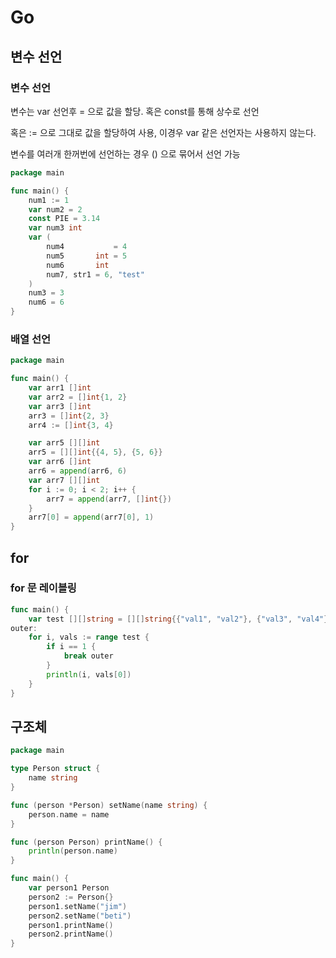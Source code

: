 # Go

## 변수 선언

### 변수 선언

변수는 var 선언후 = 으로 값을 할당. 혹은 const를 통해 상수로 선언

혹은 := 으로 그대로 값을 할당하여 사용, 이경우 var 같은 선언자는 사용하지 않는다.

변수를 여러개 한꺼번에 선언하는 경우 () 으로 묶어서 선언 가능

```go
package main

func main() {
	num1 := 1
	var num2 = 2
	const PIE = 3.14
	var num3 int
	var (
		num4           = 4
		num5       int = 5
		num6       int
		num7, str1 = 6, "test"
	)
	num3 = 3
	num6 = 6
}
```

### 배열 선언

```go
package main

func main() {
	var arr1 []int
	var arr2 = []int{1, 2}
	var arr3 []int
	arr3 = []int{2, 3}
	arr4 := []int{3, 4}

	var arr5 [][]int
	arr5 = [][]int{{4, 5}, {5, 6}}
	var arr6 []int
	arr6 = append(arr6, 6)
	var arr7 [][]int
	for i := 0; i < 2; i++ {
		arr7 = append(arr7, []int{})
	}
	arr7[0] = append(arr7[0], 1)
}
```

## for

### for 문 레이블링

```go
func main() {
	var test [][]string = [][]string{{"val1", "val2"}, {"val3", "val4"}}
outer:
	for i, vals := range test {
		if i == 1 {
			break outer
		}
		println(i, vals[0])
	}
}
```

## 구조체

```go
package main

type Person struct {
	name string
}

func (person *Person) setName(name string) {
	person.name = name
}

func (person Person) printName() {
	println(person.name)
}

func main() {
	var person1 Person
	person2 := Person{}
	person1.setName("jim")
	person2.setName("beti")
	person1.printName()
	person2.printName()
}
```
